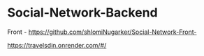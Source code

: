 ﻿# Social-Network-Backend

Front - https://github.com/shlomiNugarker/Social-Network-Front-

https://travelsdin.onrender.com/#/
